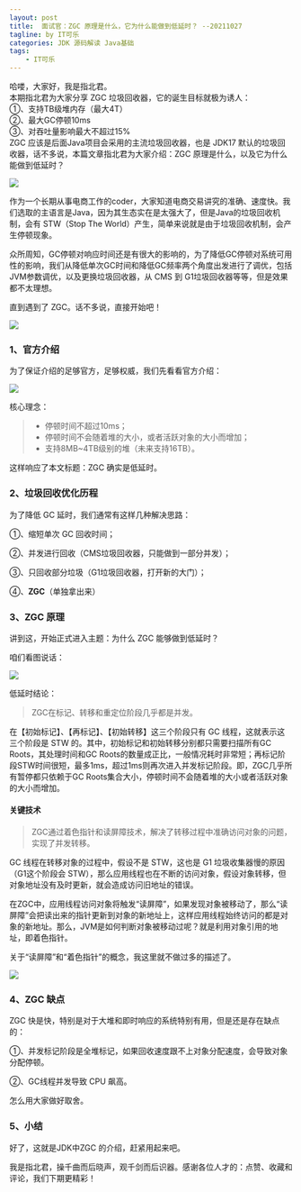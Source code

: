 ```yaml
---
layout: post
title:  面试官：ZGC 原理是什么，它为什么能做到低延时？ --20211027
tagline: by IT可乐
categories: JDK 源码解读 Java基础
tags: 
    - IT可乐
---
```


哈喽，大家好，我是指北君。  
本期指北君为大家分享 ZGC 垃圾回收器，它的诞生目标就极为诱人：  
①、支持TB级堆内存（最大4T）     
②、最大GC停顿10ms     
③、对吞吐量影响最大不超过15%  
ZGC 应该是后面Java项目会采用的主流垃圾回收器，也是 JDK17 默认的垃圾回收器，话不多说，本篇文章指北君为大家介绍：ZGC 原理是什么，以及它为什么能做到低延时？  
<!--more-->

![](http://www.javanorth.cn/assets/images/2021/itcore/zgc-00-00.png)  

作为一个长期从事电商工作的coder，大家知道电商交易讲究的准确、速度快。我们选取的主语言是Java，因为其生态实在是太强大了，但是Java的垃圾回收机制，会有 STW（Stop The World）产生，简单来说就是由于垃圾回收机制，会产生停顿现象。

众所周知，GC停顿对响应时间还是有很大的影响的，为了降低GC停顿对系统可用性的影响，我们从降低单次GC时间和降低GC频率两个角度出发进行了调优，包括JVM参数调优，以及更换垃圾回收器，从 CMS 到 G1垃圾回收器等等，但是效果都不太理想。

直到遇到了 ZGC。话不多说，直接开始吧！

![](http://www.javanorth.cn/assets/images/2021/itcore/zgc-00-01.gif)  

### 1、官方介绍

为了保证介绍的足够官方，足够权威，我们先看看官方介绍：

![](http://www.javanorth.cn/assets/images/2021/itcore/zgc-00-03.png)  

核心理念：

> - 停顿时间不超过10ms；
> - 停顿时间不会随着堆的大小，或者活跃对象的大小而增加；
> - 支持8MB~4TB级别的堆（未来支持16TB）。

这样响应了本文标题：ZGC 确实是低延时。



### 2、垃圾回收优化历程

为了降低 GC 延时，我们通常有这样几种解决思路：

①、缩短单次 GC 回收时间；

②、并发进行回收（CMS垃圾回收器，只能做到一部分并发）；

③、只回收部分垃圾（G1垃圾回收器，打开新的大门）；

④、**ZGC**（单独拿出来）



### 3、ZGC 原理

讲到这，开始正式进入主题：为什么 ZGC 能够做到低延时？

咱们看图说话：

![](http://www.javanorth.cn/assets/images/2021/itcore/zgc-00-02.png)  

低延时结论：

> ZGC在标记、转移和重定位阶段几乎都是并发。

在【初始标记】、【再标记】、【初始转移】这三个阶段只有 GC 线程，这就表示这三个阶段是 STW 的。其中，初始标记和初始转移分别都只需要扫描所有GC Roots，其处理时间和GC Roots的数量成正比，一般情况耗时非常短；再标记阶段STW时间很短，最多1ms，超过1ms则再次进入并发标记阶段。即，ZGC几乎所有暂停都只依赖于GC Roots集合大小，停顿时间不会随着堆的大小或者活跃对象的大小而增加。

#### 关键技术

> ZGC通过着色指针和读屏障技术，解决了转移过程中准确访问对象的问题，实现了并发转移。

GC 线程在转移对象的过程中，假设不是 STW，这也是 G1 垃圾收集器慢的原因（G1这个阶段会 STW），那么应用线程也在不断的访问对象，假设对象转移，但对象地址没有及时更新，就会造成访问旧地址的错误。

在ZGC中，应用线程访问对象将触发“读屏障”，如果发现对象被移动了，那么“读屏障”会把读出来的指针更新到对象的新地址上，这样应用线程始终访问的都是对象的新地址。那么，JVM是如何判断对象被移动过呢？就是利用对象引用的地址，即着色指针。

关于“读屏障”和“着色指针”的概念，我这里就不做过多的描述了。

![](http://www.javanorth.cn/assets/images/2021/itcore/zgc-00-04.gif)  

### 4、ZGC 缺点

ZGC 快是快，特别是对于大堆和即时响应的系统特别有用，但是还是存在缺点的：

①、并发标记阶段是全堆标记，如果回收速度跟不上对象分配速度，会导致对象分配停顿。

②、GC线程并发导致 CPU 飙高。

怎么用大家做好取舍。


### 5、小结
好了，这就是JDK中ZGC 的介绍，赶紧用起来吧。

我是指北君，操千曲而后晓声，观千剑而后识器。感谢各位人才的：点赞、收藏和评论，我们下期更精彩！


   
